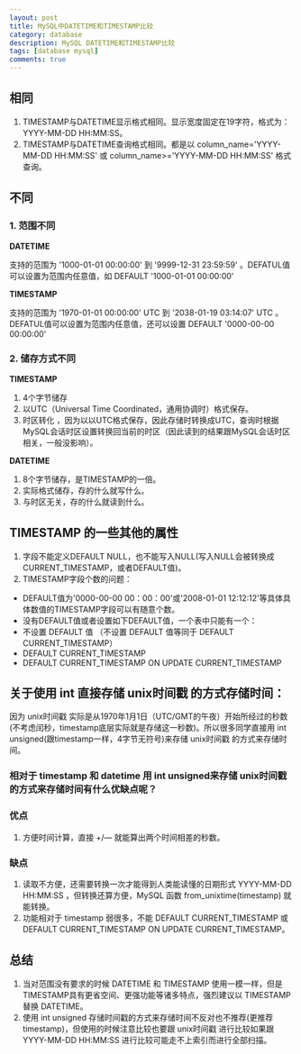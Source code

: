 ```yaml
---
layout: post
title: MySQL中DATETIME和TIMESTAMP比较
category: database
description: MySQL DATETIME和TIMESTAMP比较
tags: [database mysql]
comments: true
---
```


## **相同**
1. TIMESTAMP与DATETIME显示格式相同。显示宽度固定在19字符，格式为：YYYY-MM-DD HH:MM:SS。
2. TIMESTAMP与DATETIME查询格式相同。都是以 column_name='YYYY-MM-DD HH:MM:SS' 或 column_name>='YYYY-MM-DD HH:MM:SS' 格式查询。

## **不同**

### **1. 范围不同**

**DATETIME** 

支持的范围为 '1000-01-01 00:00:00' 到 '9999-12-31 23:59:59' 。DEFATUL值可以设置为范围内任意值，如 DEFAULT '1000-01-01 00:00:00'

**TIMESTAMP** 

支持的范围为 '1970-01-01 00:00:00' UTC 到 '2038-01-19 03:14:07' UTC 。DEFATUL值可以设置为范围内任意值，还可以设置 DEFAULT '0000-00-00 00:00:00'

### **2. 储存方式不同**

**TIMESTAMP**

1. 4个字节储存
2. 以UTC（Universal Time Coordinated，通用协调时）格式保存。
3. 时区转化 ，因为以以UTC格式保存，因此存储时转换成UTC，查询时根据MySQL会话时区设置转换回当前的时区（因此读到的结果跟MySQL会话时区相关，一般没影响）。

**DATETIME**

1. 8个字节储存，是TIMESTAMP的一倍。
2. 实际格式储存，存的什么就写什么。
3. 与时区无关，存的什么就读到什么。

## **TIMESTAMP 的一些其他的属性**
1. 字段不能定义DEFAULT NULL，也不能写入NULL(写入NULL会被转换成CURRENT_TIMESTAMP，或者DEFAULT值)。
2. TIMESTAMP字段个数的问题：
- DEFAULT值为'0000-00-00 00：00：00'或'2008-01-01 12:12:12'等具体具体数值的TIMESTAMP字段可以有随意个数。
- 没有DEFAULT值或者设置如下DEFAULT值，一个表中只能有一个：
- 不设置 DEFAULT 值 （不设置 DEFAULT 值等同于 DEFAULT CURRENT_TIMESTAMP） 
- DEFAULT CURRENT_TIMESTAMP 
- DEFAULT CURRENT_TIMESTAMP ON UPDATE CURRENT_TIMESTAMP 

## **关于使用 int 直接存储 unix时间戳 的方式存储时间：**

因为 unix时间戳 实际是从1970年1月1日（UTC/GMT的午夜）开始所经过的秒数(不考虑闰秒，timestamp底层实际就是存储这一秒数)。所以很多同学直接用 int unsigned(跟timestamp一样，4字节无符号)来存储 unix时间戳 的方式来存储时间。

### **相对于 timestamp 和 datetime 用 int unsigned来存储 unix时间戳 的方式来存储时间有什么优缺点呢？**

### **优点**
1. 方便时间计算，直接 +/— 就能算出两个时间相差的秒数。

### **缺点**
1. 读取不方便，还需要转换一次才能得到人类能读懂的日期形式 YYYY-MM-DD HH:MM:SS ，但转换还算方便，MySQL 函数 from_unixtime(timestamp) 就能转换。
2. 功能相对于 timestamp 弱很多，不能 DEFAULT CURRENT_TIMESTAMP 或 DEFAULT CURRENT_TIMESTAMP ON UPDATE CURRENT_TIMESTAMP。

## **总结**
1. 当对范围没有要求的时候 DATETIME 和 TIMESTAMP 使用一模一样，但是TIMESTAMP具有更省空间、更强功能等诸多特点，强烈建议以 TIMESTAMP 替换 DATETIME。
2. 使用 int unsigned 存储时间戳的方式来存储时间不反对也不推荐(更推荐timestamp)，但使用的时候注意比较也要跟 unix时间戳 进行比较如果跟 YYYY-MM-DD HH:MM:SS 进行比较可能走不上索引而进行全部扫描。
